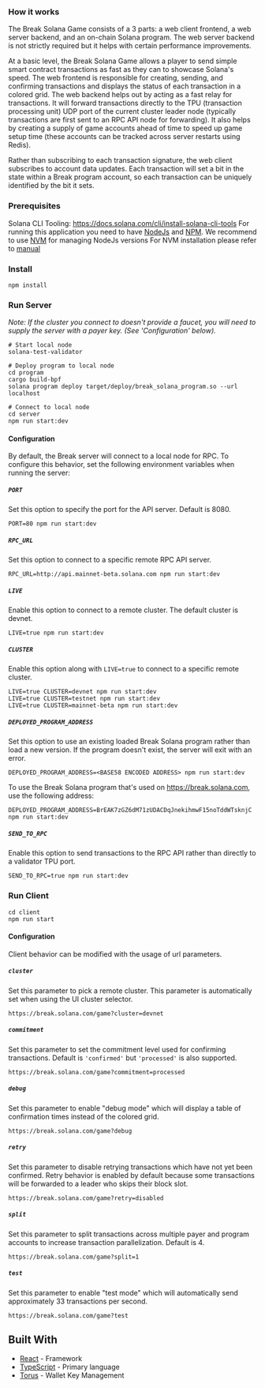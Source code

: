 <!-- ## Break Solana Game [![Build Status](https://travis-ci.org/solana-labs/break.svg?branch=master)](https://travis-ci.org/solana-labs/break) -->

### How it works

The Break Solana Game consists of a 3 parts: a web client frontend, a web server backend, and an on-chain Solana program. The web server backend
is not strictly required but it helps with certain performance improvements.

At a basic level, the Break Solana Game allows a player to send simple smart contract transactions as fast as they can to showcase Solana's speed.
The web frontend is responsible for creating, sending, and confirming transactions and displays the status of each transaction in a colored grid.
The web backend helps out by acting as a fast relay for transactions. It will forward transactions directly to the TPU (transaction processing unit)
UDP port of the current cluster leader node (typically transactions are first sent to an RPC API node for forwarding). It also helps by creating a
supply of game accounts ahead of time to speed up game setup time (these accounts can be tracked across server restarts using Redis).

Rather than subscribing to each transaction signature, the web client subscribes to account data updates. Each transaction will set a bit in the state
within a Break program account, so each transaction can be uniquely identified by the bit it sets.

### Prerequisites

Solana CLI Tooling: https://docs.solana.com/cli/install-solana-cli-tools
For running this application you need to have [NodeJs](https://nodejs.org/en/) and [NPM](https://www.npmjs.com/).
We recommend to use [NVM](https://github.com/creationix/nvm) for managing NodeJs versions
For NVM installation please refer to [manual](https://github.com/creationix/nvm#install--update-script)

### Install

```
npm install
```

### Run Server

_Note: If the cluster you connect to doesn't provide a faucet, you will need to supply the server with a payer key. (See 'Configuration' below)._

```
# Start local node
solana-test-validator

# Deploy program to local node
cd program
cargo build-bpf
solana program deploy target/deploy/break_solana_program.so --url localhost

# Connect to local node
cd server
npm run start:dev
```

#### Configuration

By default, the Break server will connect to a local node for RPC. To configure this behavior, set the following environment variables when running the server:

##### `PORT`

Set this option to specify the port for the API server. Default is 8080.

```
PORT=80 npm run start:dev
```

##### `RPC_URL`

Set this option to connect to a specific remote RPC API server.

```
RPC_URL=http://api.mainnet-beta.solana.com npm run start:dev
```

##### `LIVE`

Enable this option to connect to a remote cluster. The default cluster is devnet.

```
LIVE=true npm run start:dev
```

##### `CLUSTER`

Enable this option along with `LIVE=true` to connect to a specific remote cluster.

```
LIVE=true CLUSTER=devnet npm run start:dev
LIVE=true CLUSTER=testnet npm run start:dev
LIVE=true CLUSTER=mainnet-beta npm run start:dev
```

##### `DEPLOYED_PROGRAM_ADDRESS`

Set this option to use an existing loaded Break Solana program rather than load a new version.  If the program doesn't exist, the server will exit with an error.

```
DEPLOYED_PROGRAM_ADDRESS=<BASE58 ENCODED ADDRESS> npm run start:dev
```

To use the Break Solana program that's used on https://break.solana.com, use the following address:
```
DEPLOYED_PROGRAM_ADDRESS=BrEAK7zGZ6dM71zUDACDqJnekihmwF15noTddWTsknjC npm run start:dev
```

##### `SEND_TO_RPC`

Enable this option to send transactions to the RPC API rather than directly to a validator TPU port.

```
SEND_TO_RPC=true npm run start:dev
```

### Run Client

```
cd client
npm run start
```

#### Configuration

Client behavior can be modified with the usage of url parameters.

##### `cluster`

Set this parameter to pick a remote cluster. This parameter is automatically set when using the UI cluster selector.

```
https://break.solana.com/game?cluster=devnet
```

##### `commitment`

Set this parameter to set the commitment level used for confirming transactions. Default is `'confirmed'` but `'processed'`
is also supported.

```
https://break.solana.com/game?commitment=processed
```

##### `debug`

Set this parameter to enable "debug mode" which will display a table of confirmation times instead of the colored grid.

```
https://break.solana.com/game?debug
```

##### `retry`

Set this parameter to disable retrying transactions which have not yet been confirmed. Retry behavior is enabled by default because
some transactions will be forwarded to a leader who skips their block slot.

```
https://break.solana.com/game?retry=disabled
```

##### `split`

Set this parameter to split transactions across multiple payer and program accounts to increase transaction parallelization. Default is 4.

```
https://break.solana.com/game?split=1
```

##### `test`

Set this parameter to enable "test mode" which will automatically send approximately 33 transactions per second.

```
https://break.solana.com/game?test
```

## Built With

- [React](https://github.com/facebook/react/) - Framework
- [TypeScript](https://www.typescriptlang.org/) - Primary language
- [Torus](https://tor.us/) - Wallet Key Management
